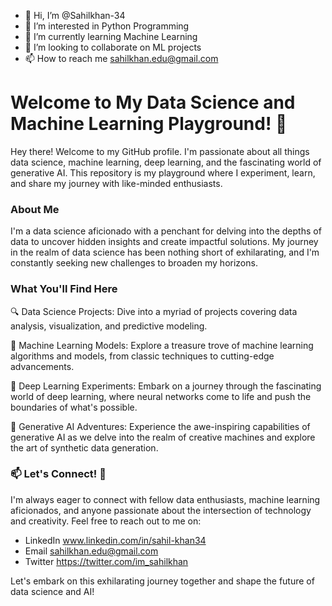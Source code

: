 - 👋 Hi, I’m @Sahilkhan-34
- 👀 I’m interested in Python Programming
- 🌱 I’m currently learning Machine Learning
- 💞️ I’m looking to collaborate on ML projects
- 📫 How to reach me  sahilkhan.edu@gmail.com
# Welcome to My Data Science and Machine Learning Playground! 🚀


Hey there! Welcome to my GitHub profile. I'm passionate about all things data science, machine learning, deep learning, and the fascinating world of generative AI. This repository is my playground where I experiment, learn, and share my journey with like-minded enthusiasts.

### About Me
I'm a data science aficionado with a penchant for delving into the depths of data to uncover hidden insights and create impactful solutions. My journey in the realm of data science has been nothing short of exhilarating, and I'm constantly seeking new challenges to broaden my horizons.

### What You'll Find Here
🔍 Data Science Projects: Dive into a myriad of projects covering data analysis, visualization, and predictive modeling.

🤖 Machine Learning Models: Explore a treasure trove of machine learning algorithms and models, from classic techniques to cutting-edge advancements.

🚀 Deep Learning Experiments: Embark on a journey through the fascinating world of deep learning, where neural networks come to life and push the boundaries of what's possible.

🌌 Generative AI Adventures: Experience the awe-inspiring capabilities of generative AI as we delve into the realm of creative machines and explore the art of synthetic data generation.

### 📫 Let's Connect! 🌟
I'm always eager to connect with fellow data enthusiasts, machine learning aficionados, and anyone passionate about the intersection of technology and creativity. Feel free to reach out to me on:

- LinkedIn www.linkedin.com/in/sahil-khan34
- Email sahilkhan.edu@gmail.com
- Twitter https://twitter.com/im_sahilkhan

Let's embark on this exhilarating journey together and shape the future of data science and AI!
<!---
Sahilkhan-34/Sahilkhan-34 is a ✨ special ✨ repository because its `README.md` (this file) appears on your GitHub profile.
You can click the Preview link to take a look at your changes.
--->
